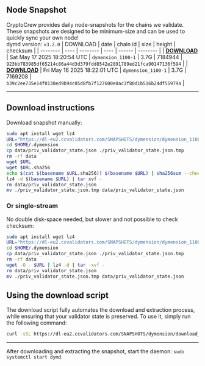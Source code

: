 ## Node Snapshot
CryptoCrew provides daily node-snapshots for the chains we validate. These snapshots are designed to be minimum-size and can be used to quickly sync your own node!  
dymd version: `v3.2.0`
| DOWNLOAD | date | chain id | size | height | checksum |
| -------- | ---- | -------- | ---- | ------ | -------- |
| **[DOWNLOAD](https://dl-eu2.ccvalidators.com/SNAPSHOTS/dymension/dymension_1100-1_7184944.tar.lz4)** | Sat May 17 2025 18:20:54 UTC | `dymension_1100-1` | 3.7G | 7184944 | `923bb783985df65214c86a44d3d379fdd8542e2891789ed21fca90147136f594` |
| **[DOWNLOAD](https://dl-eu2.ccvalidators.com/SNAPSHOTS/dymension/dymension_1100-1_7169208.tar.lz4)** | Fri May 16 2025 18:22:01 UTC | `dymension_1100-1` | 3.7G | 7169208 | `b39c2ee735e14f0130ed9b94c05d8fb7f127600e0ac3f80d1b516b24df55979a` |

---

## Download instructions
Download snapshot manually:
```sh
sudo apt install wget lz4
URL="https://dl-eu2.ccvalidators.com/SNAPSHOTS/dymension/dymension_1100-1_7184944.tar.lz4"
cd $HOME/.dymension
cp data/priv_validator_state.json ./priv_validator_state.json.tmp
rm -rf data
wget $URL
wget $URL.sha256
echo $(cat $(basename $URL.sha256)) $(basename $URL) | sha256sum --check
lz4 -d $(basename $URL) | tar xvf -
rm data/priv_validator_state.json
mv ./priv_validator_state.json.tmp data/priv_validator_state.json
```

### Or single-stream
No double disk-space needed, but slower and not possible to check checksum:
```sh
sudo apt install wget lz4
URL="https://dl-eu2.ccvalidators.com/SNAPSHOTS/dymension/dymension_1100-1_7184944.tar.lz4"
cd $HOME/.dymension
cp data/priv_validator_state.json ./priv_validator_state.json.tmp
rm -rf data
wget -O - $URL | lz4 -d | tar -xvf -
rm data/priv_validator_state.json
mv ./priv_validator_state.json.tmp data/priv_validator_state.json
```





## Using the download script

The download script fully automates the download and extraction process, while ensuring that your validator state is preserved. To use it, simply run the following command:
```sh
curl -sSL https://dl-eu2.ccvalidators.com/SNAPSHOTS/dymension/download_snapshot.sh | bash
```
---

After downloading and extracting the snapshot, start the daemon: `sudo systemctl start dymd`

